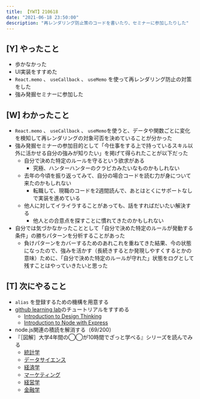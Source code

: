 ```yaml
---
title: 【YWT】210618
date: "2021-06-18 23:50:00"
description: "再レンダリング防止策のコードを書いたり、セミナーに参加したりした"
---
```


## [Y] やったこと

- 歩かなかった
- UI実装をすすめた
- `React.memo` 、 `useCallback` 、 `useMemo` を使って再レンダリング防止の対策をした
- 強み発掘セミナーに参加した

## [W] わかったこと

- `React.memo` 、 `useCallback` 、 `useMemo`を使うと、データや関数ごとに変化を検知して再レンダリングの対象可否を決めていることが分かった
- 強み発掘セミナーの参加目的として「今仕事をする上で持っているスキル以外に活かせる自分の強みが知りたい」を掲げて得られたことが以下だった
  - 自分で決めた特定のルールを守るという欲求がある
    - 究極、ハンターハンターのクラピカみたいなものかもしれない
  - 去年の今頃を振り返ってみて、自分の場合コードを読む力が身について来たのかもしれない
    - 転職して、現職のコードを2週間読んで、あとはとくにサポートなしで実装を進めている
  - 他人に対してイライラすることがあっても、話をすればだいたい解決する
    - 他人との合意点を探すことに慣れてきたのかもしれない
- 自分では気づかなかったこととして「自分で決めた特定のルールが発動する条件」の勝ちパターンを分析することがあった
  - 負けパターンをカバーするためのあれこれを重ねてきた結果、今の状態になったので、強みを活かす（長続きするとか発現しやすくするとかの意味）ために、「自分で決めた特定のルールが守れた」状態をログとして残すことはやっていきたいと思った

## [T] 次にやること

- `alias` を登録するための機構を用意する
- [github learning lab](https://lab.github.com/githubtraining)のチュートリアルをすすめる
  - [Introduction to Design Thinking](https://lab.github.com/githubtraining/introduction-to-design-thinking)
  - [Introduction to Node with Express](https://lab.github.com/everydeveloper/introduction-to-node-with-express)
- node.js関連の積読を解消する（69/200）
- 『［図解］大学4年間の◯◯が10時間でざっと学べる』シリーズを読んでみる
  - [統計学](https://www.amazon.co.jp/dp/B07PXB4NN9)
  - [データサイエンス](https://www.amazon.co.jp/dp/B07XNW3TQM)
  - [経済学](https://www.amazon.co.jp/dp/B01KNLFHH6)
  - [マーケティング](https://www.amazon.co.jp/dp/B07BNC2SV3)
  - [経営学](https://www.amazon.co.jp/dp/B071SKDF3L)
  - [金融学](https://www.amazon.co.jp/dp/B07BB6Z7FW)

<!-- https://twitter.com/camomile_cafe/status/1405912225768886275?s=20 -->
